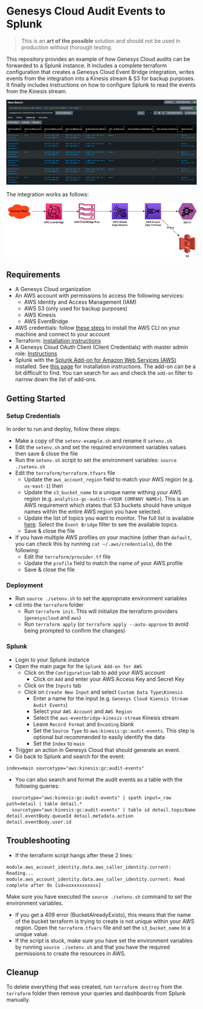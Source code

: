 # Genesys Cloud Audit Events to Splunk

> This is an **art of the possible** solution and should not be used in production without thorough testing.

This repository provides an example of how Genesys Cloud audits can be forwarded to a Splunk instance. It includes a complete terraform configuration that creates a Genesys Cloud Event Bridge integration, writes events from the integration into a Kinesis stream & S3 for backup purposes. It finally includes instructions on how to configure Splunk to read the events from the Kinesis stream.

![Audit Events Splunk Screenshot](images/SplunkScreenshot.png "Audit Events Splunk Screenshot")

The integration works as follows:

![Diagram for the AWS EventBridge - Send Audit Events to Splunk](images/diagram.png "Diagram for the AWS EventBridge - Send Audit Events to Splunk")

## Requirements

- A Genesys Cloud organization
- An AWS account with permissions to access the following services:
  - AWS Identity and Access Management (IAM)
  - AWS S3 (only used for backup purposes)
  - AWS Kinesis
  - AWS EventBridge
- AWS credentials: follow [these steps](https://docs.aws.amazon.com/cli/latest/userguide/cli-chap-getting-started.html) to install the AWS CLI on your machine and connect to your account
- Terraform: [Installation instructions](https://developer.hashicorp.com/terraform/install)
- A Genesys Cloud OAuth Client (Client Credentials) with master admin role: [Instructions](https://help.mypurecloud.com/articles/create-an-oauth-client/)
- Splunk with the [Splunk Add-on for Amazon Web Services (AWS)](https://splunkbase.splunk.com/app/1876) installed. See [this page](https://splunk.github.io/splunk-add-on-for-amazon-web-services/SplunkCloud/) for installation instructions. The add-on can be a bit difficult to find. You can search for `aws` and check the `add-on` filter to narrow down the list of add-ons.

## Getting Started

### Setup Credentials

In order to run and deploy, follow these steps:

- Make a copy of the `setenv-example.sh` and rename it `setenv.sh`
- Edit the `setenv.sh` and set the required environment variables values then save & close the file
- Run the `setenv.sh` script to set the environment variables: `source ./setenv.sh`
- Edit the `terraform/terraform.tfvars` file
  - Update the `aws_account_region` field to match your AWS region (e.g. `us-east-1`) then
  - Update the `s3_bucket_name` to a unique name withing your AWS region (e.g. `analytics-gc-audits-<YOUR COMPANY NAME>`). This is an AWS requirement which states that S3 buckets should have unique names within the entire AWS region you have selected.
  - Update the list of topics you want to monitor. The full list is available [here](https://developer.genesys.cloud/notificationsalerts/notifications/available-topics). Select the `Event Bridge` filter to see the available topics.
  - Save & close the file
- If you have multiple AWS profiles on your machine (other than `default`, you can check this by running `cat ~/.aws/credentials`), do the following:
  - Edit the `terraform/provider.tf` file
  - Update the `profile` field to match the name of your AWS profile
  - Save & close the file

### Deployment

- Run `source ./setenv.sh` to set the appropriate environment variables
- cd into the `terraform` folder
  - Run `terraform init`. This will initialize the terraform providers (`genesyscloud` and `aws`)
  - Run `terraform apply` (or `terraform apply --auto-approve` to avoid being prompted to confirm the changes)

### Splunk

- Login to your Splunk instance
- Open the main page for the `Splunk Add-on for AWS`
  - Click on the `Configuration` tab to add your AWS account
    - Click on `Add` and enter your AWS Access Key and Secret Key
  - Click on the `Inputs` tab
  - Click on `Create New Input` and select `Custom Data Type\Kinesis`
    - Enter a name for the input (e.g. `Genesys Cloud Kiensis Stream Audit Events`)
    - Select your `AWS Account` and `AWS Region`
    - Select the `aws-eventbridge-kinesis-stream` Kinesis stream
    - Leave `Record Format` and `Encoding` blank
    - Set the `Source Type` to `aws:kinesis:gc:audit-events`. This step is optional but recommended to easily identify the data
    - Set the `Index` to `main`
- Trigger an action in Genesys Cloud that should generate an event.
- Go back to Splunk and search for the event:

```psl
index=main sourcetype="aws:kinesis:gc:audit-events"
```

- You can also search and format the audit events as a table with the following queries:

```psl
  sourcetype="aws:kinesis:gc:audit-events" | spath input=_raw path=detail | table detail.*
  sourcetype="aws:kinesis:gc:audit-events" | table id detail.topicName detail.eventBody.queueId detail.metadata.action detail.eventBody.user.id
```

## Troubleshooting

- If the terraform script hangs after these 2 lines:

```console
module.aws_account_identity.data.aws_caller_identity.current: Reading...
module.aws_account_identity.data.aws_caller_identity.current: Read complete after 0s [id=xxxxxxxxxxxx]
```

Make sure you have executed the `source ./setenv.sh` command to set the environment variables.

- If you get a 409 error (BucketAlreadyExists), this means that the name of the bucket terraform is trying to create is not unique within your AWS region. Open the `terraform.tfvars` file and set the `s3_bucket_name` to a unique value.
- If the script is stuck, make sure you have set the environment variables by running `source ./setenv.sh` and that you have the required permissions to create the resources in AWS.

## Cleanup

To delete everything that was created, run `terraform destroy` from the `terraform` folder then remove your queries and dashboards from Splunk manually.
